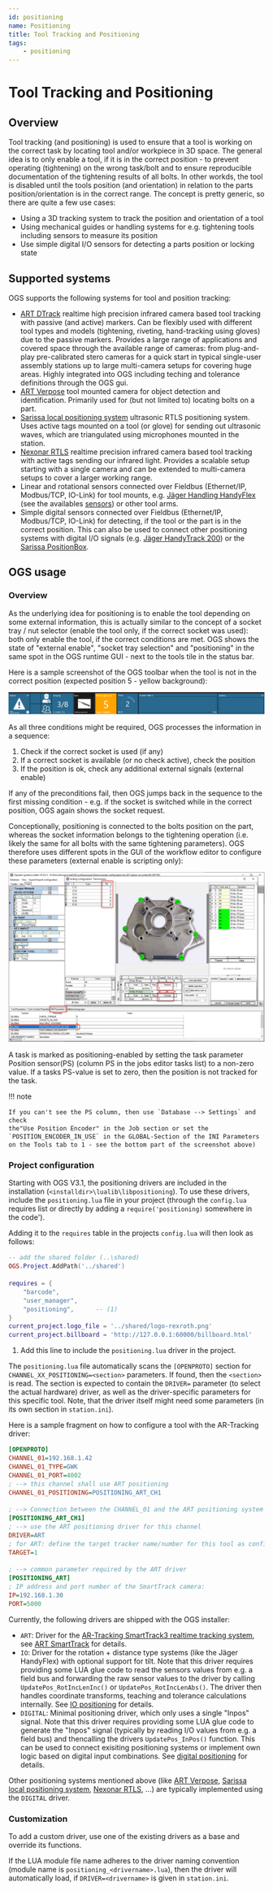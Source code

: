 ```yaml
---
id: positioning
name: Positioning
title: Tool Tracking and Positioning
tags:
    - positioning
---
```


# Tool Tracking and Positioning

## Overview

Tool tracking (and positioning) is used to ensure that a tool is working on the correct task by locating tool and/or workpiece in 3D space. The general idea is to only enable a tool, if it is in the correct position - to prevent operating (tightening) on the wrong task/bolt and to ensure reproducible documentation of the tightening results of all bolts. In other workds, the tool is disabled until the tools position (and orientation) in relation to the parts position/orientation is in the correct range. The concept is pretty generic, so there are quite a few use cases:

- Using a 3D tracking system to track the position and orientation of a tool
- Using mechanical guides or handling systems for e.g. tightening tools including sensors to measure its position
- Use simple digital I/O sensors for detecting a parts position or locking state

## Supported systems

OGS supports the following systems for tool and position tracking:

- [ART DTrack](https://ar-tracking.com/en/product-program/products-connection-software-dtrack) realtime high precision infrared camera based tool tracking with passive (and active) markers. Can be flexibly used with different tool types and models (tightening, riveting, hand-tracking using gloves) due to the passive markers. Provides a large range of applications and covered space through the available range of cameras: from plug-and-play pre-calibrated stero cameras for a quick start in typical single-user assembly stations up to large multi-camera setups for covering huge areas. Highly integrated into OGS including teching and tolerance definitions through the OGS gui.
- [ART Verpose](https://ar-tracking.com/en/product-program/products-connection-software-verpose) tool mounted camera for object detection and identification. Primarily used for (but not limited to) locating bolts on a part.
- [Sarissa local positioning system](https://www.sarissa.de/en/solutions/local-positioning-system) ultrasonic RTLS positioning system. Uses active tags mounted on a tool (or glove) for sending out ultrasonic waves, which are triangulated using microphones mounted in the station.
- [Nexonar RTLS](https://www.nexonar.com/en/solutions/real-time-location-system) realtime precision infrared camera based tool tracking with active tags sending our infrared light. Provides a scalable setup starting with a single camera and can be extended to multi-camera setups to cover a larger working range. 
- Linear and rotational sensors connected over Fieldbus (Ethernet/IP, Modbus/TCP, IO-Link) for tool mounts, e.g. [Jäger Handling HandyFlex](https://www.jaeger-handling.de/handy-flex?lang=en) (see the availables [sensors](https://www.jaeger-handling.de/carbo-arm/equipment-options-carbo-arm/positions-transducer-swivel-and-telescopic-axis?lang=en)) or other tool arms.
- Simple digital sensors connected over Fieldbus (Ethernet/IP, Modbus/TCP, IO-Link) for detecting, if the tool or the part is in the correct position. This can also be used to connect other positioning systems with digital I/O signals (e.g. [Jäger HandyTrack 200](https://www.jaeger-handling.de/carbo-arm/equipment-options-carbo-arm/positions-transducer-swivel-and-telescopic-axis/handy-track-200?lang=en)) or the [Sarissa PositionBox](https://www.sarissa.de/loesungen/positionbox).

## OGS usage

### Overview

As the underlying idea for positioning is to enable the tool depending on some external information, this is actually similar to the concept of a socket tray / nut selector (enable the tool only, if the correct socket was used): both only enable the tool, if the correct conditions are met. OGS shows the state of "external enable", "socket tray selection" and "positioning" in the same spot in the OGS runtime GUI - next to the tools tile in the status bar.

Here is a sample screenshot of the OGS toolbar when the tool is not in the correct position (expected position 5 - yellow background):

![OGS monitor positioning](resources/monitor-tile-positioning.png)

As all three conditions might be required, OGS processes the information in a sequence:

1. Check if the correct socket is used (if any)
2. If a correct socket is available (or no check active), check the position
3. If the position is ok, check any additional external signals (external enable)

If any of the preconditions fail, then OGS jumps back in the sequence to the first missing condition - e.g. if the socket is switched while in the correct position, OGS again shows the socket request.

Conceptionally, positioning is connected to the bolts position on the part, whereas the socket information belongs to the tightening operation (i.e. likely the same for all bolts with the same tightening parameters). OGS therefore uses different spots in the GUI of the workflow editor to configure these parameters (external enable is scripting only):

![heOpCfg positioning configuration](resources/heOpCfg-positioning-and-sockets.png)

A task is marked as positioning-enabled by setting the task parameter Position sensor(PS) (column PS in the jobs editor tasks list) to a non-zero value. If a tasks PS-value is set to zero, then the position is not tracked for the task.

!!! note

    If you can't see the PS column, then use `Database --> Settings` and check 
    the"Use Position Encoder" in the Job section or set the `POSITION_ENCODER_IN_USE` in the GLOBAL-Section of the INI Parameters on the Tools tab to 1 - see the bottom part of the screenshot above)

### Project configuration

Starting with OGS V3.1, the positioning drivers are included in the installation (`<installdir>\lualib\libpositioning`). To use these drivers, include the `positioning.lua` file in your project (through the `config.lua` requires list or 
directly by adding a `require('positioning)` somewhere in the code').

Adding it to the `requires` table in the projects `config.lua` will then look as follows:

```  lua hl_lines="7"
-- add the shared folder (..\shared)
OGS.Project.AddPath('../shared')

requires = {
	"barcode",
	"user_manager",
	"positioning",      -- (1)
}
current_project.logo_file = '../shared/logo-rexroth.png'
current_project.billboard = 'http://127.0.0.1:60000/billboard.html'
```
1.  Add this line to include the `positioning.lua` driver in the project.

The `positioning.lua` file automatically scans the `[OPENPROTO]` section for `CHANNEL_XX_POSITIONING=<section>` parameters. If found, then the `<section>` is read. The
section is expected to contain the `DRIVER=` parameter (to select the actual hardware)
driver, as well as the driver-specific parameters for this specific tool. Note, that the
driver itself might need some parameters (in its own section in `station.ini`).

Here is a sample fragment on how to configure a tool with the AR-Tracking driver:

``` ini
[OPENPROTO]
CHANNEL_01=192.168.1.42
CHANNEL_01_TYPE=GWK
CHANNEL_01_PORT=4002
; --> this channel shall use ART positioning
CHANNEL_01_POSITIONING=POSITIONING_ART_CH1

; --> Connection between the CHANNEL_01 and the ART positioning system
[POSITIONING_ART_CH1]
; --> use the ART positioning driver for this channel
DRIVER=ART
; for ART: define the target tracker name/number for this tool as configured in DTrack
TARGET=1

; --> common parameter required by the ART driver
[POSITIONING_ART]
; IP address and port number of the SmartTrack camera:
IP=192.168.1.30
PORT=5000
```

Currently, the following drivers are shipped with the OGS installer:

- `ART`: Driver for the [AR-Tracking SmartTrack3 realtime tracking system](https://ar-tracking.com/en/product-program/smarttrack3), see [ART SmartTrack](./positioning-art.md) for details.
- `IO`: Driver for the rotation + distance type systems (like the Jäger HandyFlex)  with optional support for tilt. Note that this driver requires providing some LUA glue code to read the sensors values from e.g. a field bus and forwarding the raw
sensor values to the driver by calling `UpdatePos_RotIncLenInc()` or `UpdatePos_RotIncLenAbs()`. The driver then handles coordinate transforms, teaching and tolerance calculations internally. See [IO positioning](./positioning-io.md) for details.
- `DIGITAL`: Minimal positioning driver, which only uses a single "Inpos" signal. Note that this driver requires providing some LUA glue code to generate the "Inpos" signal (typically by reading I/O values from e.g. a field bus) and thencalling the drivers `UpdatePos_InPos()` function. This can be used to connect exisiting positioning systems or implement own logic based on digital input combinations. See [digital positioning](./positioning-digital.md) for details.

Other positioning systems mentioned above (like [ART Verpose](https://ar-tracking.com/en/product-program/products-connection-software-verpose), [Sarissa local positioning system](https://www.sarissa.de/en/solutions/local-positioning-system), [Nexonar RTLS](https://www.nexonar.com/en/solutions/real-time-location-system), ...) are typically implemented using the `DIGITAL` driver.

### Customization

To add a custom driver, use one of the existing drivers as a base and override its
functions.

If the LUA module file name adheres to the driver naming convention (module name is `positioning_<drivername>.lua`), then the driver will automatically load, if `DRIVER=<drivername>` is given in `station.ini`.
